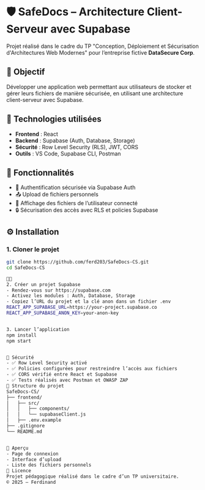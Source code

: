 # 🛡️ SafeDocs – Architecture Client-Serveur avec Supabase

Projet réalisé dans le cadre du TP "Conception, Déploiement et Sécurisation d'Architectures Web Modernes" pour l’entreprise fictive **DataSecure Corp**.

## 📌 Objectif

Développer une application web permettant aux utilisateurs de stocker et gérer leurs fichiers de manière sécurisée, en utilisant une architecture client-serveur avec Supabase.

## 🧱 Technologies utilisées

- **Frontend** : React  
- **Backend** : Supabase (Auth, Database, Storage)  
- **Sécurité** : Row Level Security (RLS), JWT, CORS  
- **Outils** : VS Code, Supabase CLI, Postman

## 🚀 Fonctionnalités

- 🔐 Authentification sécurisée via Supabase Auth  
- 📤 Upload de fichiers personnels  
- 📁 Affichage des fichiers de l’utilisateur connecté  
- 🔒 Sécurisation des accès avec RLS et policies Supabase

## ⚙️ Installation

### 1. Cloner le projet

```bash
git clone https://github.com/ferd203/SafeDocs-CS.git
cd SafeDocs-CS


2. Créer un projet Supabase
- Rendez-vous sur https://supabase.com
- Activez les modules : Auth, Database, Storage
- Copiez l’URL du projet et la clé anon dans un fichier .env
REACT_APP_SUPABASE_URL=https://your-project.supabase.co
REACT_APP_SUPABASE_ANON_KEY=your-anon-key


3. Lancer l’application
npm install
npm start


🔐 Sécurité
- ✅ Row Level Security activé
- ✅ Policies configurées pour restreindre l’accès aux fichiers
- ✅ CORS vérifié entre React et Supabase
- ✅ Tests réalisés avec Postman et OWASP ZAP
📂 Structure du projet
SafeDocs-CS/
├── frontend/
│   ├── src/
│   │   ├── components/
│   │   └── supabaseClient.js
│   ├── .env.example
├── .gitignore
└── README.md


📸 Aperçu
- Page de connexion
- Interface d’upload
- Liste des fichiers personnels
📜 Licence
Projet pédagogique réalisé dans le cadre d’un TP universitaire.
© 2025 – Ferdinand
